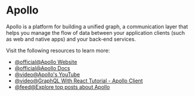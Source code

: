 # Apollo

Apollo is a platform for building a unified graph, a communication layer that helps you manage the flow of data between your application clients (such as web and native apps) and your back-end services.

Visit the following resources to learn more:

- [@official@Apollo Website](https://www.apollographql.com)
- [@official@Apollo Docs](https://www.apollographql.com/docs/)
- [@video@Apollo's YouTube](https://www.youtube.com/c/ApolloGraphQL/)
- [@video@GraphQL With React Tutorial - Apollo Client](https://www.youtube.com/watch?v=YyUWW04HwKY)
- [@feed@Explore top posts about Apollo](https://app.daily.dev/tags/apollo?ref=roadmapsh)
